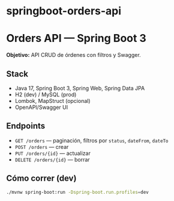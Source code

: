# springboot-orders-api

# Orders API — Spring Boot 3
**Objetivo:** API CRUD de órdenes con filtros y Swagger.
## Stack
- Java 17, Spring Boot 3, Spring Web, Spring Data JPA
- H2 (dev) / MySQL (prod)
- Lombok, MapStruct (opcional)
- OpenAPI/Swagger UI
## Endpoints
- `GET /orders` — paginación, filtros por `status`, `dateFrom`, `dateTo`
- `POST /orders` — crear
- `PUT /orders/{id}` — actualizar
- `DELETE /orders/{id}` — borrar
## Cómo correr (dev)
```bash
./mvnw spring-boot:run -Dspring-boot.run.profiles=dev
